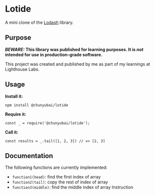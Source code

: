 # Lotide

A mini clone of the [Lodash](https://lodash.com) library.

## Purpose

**_BEWARE:_ This library was published for learning purposes. It is _not_ intended for use in production-grade software.**

This project was created and published by me as part of my learnings at Lighthouse Labs. 

## Usage

**Install it:**

`npm install @chunyubai/lotide`

**Require it:**

`const _ = require('@chunyubai/lotide');`

**Call it:**

`const results = _.tail([1, 2, 3]) // => [2, 3]`

## Documentation

The following functions are currently implemented:

* `function1(head)`: find the first index of array
* `function2(tail)`: copy the rest of index of array
* `function3(middle)`: find the middle index of array
Instruction
